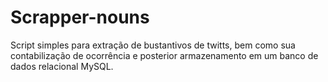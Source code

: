 # Scrapper-nouns
Script simples para extração de bustantivos de twitts, bem como sua contabilização de ocorrência e posterior armazenamento em um banco de dados relacional MySQL.
